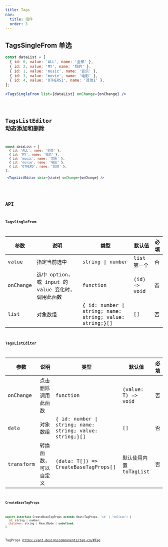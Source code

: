 ```yaml
---
title: Tags
nav:
  title: 组件
  order: 3
---
```


## TagsSingleFrom 单选

```jsx | pure
const dataList = [
  { id: 0, value: 'ALL', name: '全部' },
  { id: 2, value: 'MY', name: '我的' },
  { id: 1, value: 'music', name: '音乐' },
  { id: 3, value: 'movie', name: '电影' },
  { id: 4, value: 'OTHERS1', name: '其他1' },
];

<TagsSingleFrom list={dataList} onChange={onChange} />
```

<code src="./demo/tag/tags-single-form-use.tsx" />

## TagsListEditor 动态添加和删除

```jsx | pure
const dataList = [
  { id: 'ALL', name: '全部' },
  { id: 'MY', name: '我的' },
  { id: 'music', name: '音乐' },
  { id: 'movie', name: '电影' },
  { id: 'OTHERS', name: '其他' },
];

 <TagsListEditor data={state} onChange={onChange} />
```

<code src="./demo/tag/tags-list-editor-use.tsx" />

## API

### TagsSingleFrom

| 参数     | 说明                                              | 类型                                                        | 默认值       | 必填 |
| -------- | ------------------------------------------------- | ----------------------------------------------------------- | ------------ | ---- |
| value    | 指定当前选中                                      | string \| number                                            | list第一个   | 否   |
| onChange | 选中 option，或 input 的 value 变化时，调用此函数 | function                                                    | (id) => void | 否   |
| list     | 对象数组                                          | { id: number     \| string; name: string; value: string;}[] | []           | 否   |

### TagsListEditor

| 参数      | 说明                 | 类型                                                        | 默认值                 | 必填 |
| --------- | -------------------- | ----------------------------------------------------------- | ---------------------- | ---- |
| onChange  | 点击删除调用此函数   | function                                                    | (value: T) => void     | 否   |
| data      | 对象数组             | { id: number     \| string; name: string; value: string;}[] | []                     | 否   |
| transform | 转换函数，可以自定义 | (data: T[]) => CreateBaseTagProps[]                         | 默认使用内置 toTagList | 否   |

#### CreateBaseTagProps

```jsx | pure
export interface CreateBaseTagProps extends Omit<TagProps, 'id' | 'onClose'> {
  id: string | number;
  children: string | ReactNode | undefined;
}
```
TagProps https://ant.design/components/tag-cn/#Tag
